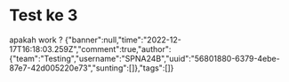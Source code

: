 # Test ke 3
 apakah work ?
<query-page>{"banner":null,"time":"2022-12-17T16:18:03.259Z","comment":true,"author":{"team":"Testing","username":"SPNA24B","uuid":"56801880-6379-4ebe-87e7-42d005220e73","sunting":[]},"tags":[]}</query-page>